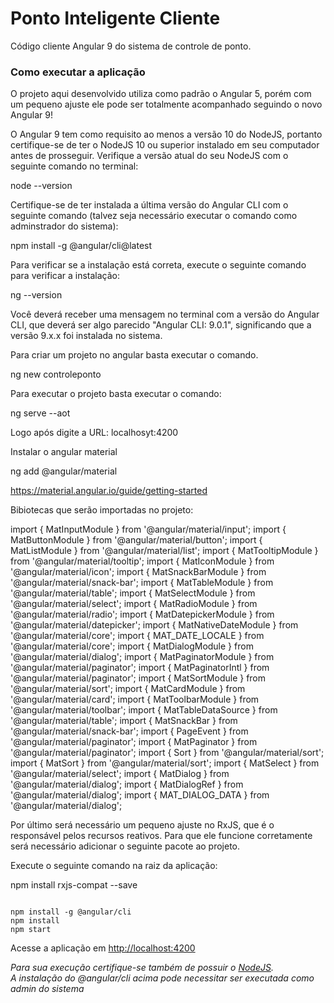 # Ponto Inteligente Cliente
Código cliente Angular 9 do sistema de controle de ponto.
### Como executar a aplicação

O projeto aqui desenvolvido utiliza como padrão o Angular 5, porém com um pequeno ajuste ele pode ser totalmente acompanhado seguindo o novo Angular 9!

O Angular 9 tem como requisito ao menos a versão 10 do NodeJS, portanto certifique-se de ter o NodeJS 10 ou superior instalado em seu computador antes de prosseguir. Verifique a versão atual do seu NodeJS com o seguinte comando no terminal:

node --version 

Certifique-se de ter instalada a última versão do Angular CLI com o seguinte comando (talvez seja necessário executar o comando como adminstrador do sistema):

npm install -g @angular/cli@latest 

Para verificar se a instalação está correta, execute o seguinte comando para verificar a instalação:

ng --version 

Você deverá receber uma mensagem no terminal com a versão do Angular CLI, que deverá ser algo parecido "Angular CLI: 9.0.1", significando que a versão 9.x.x foi instalada no sistema.

Para criar um projeto no angular basta executar o comando.

ng new controleponto

Para executar o projeto basta executar o comando:

ng serve --aot

Logo após digite a URL: localhosyt:4200

Instalar o angular material

ng add @angular/material

https://material.angular.io/guide/getting-started  

Bibiotecas que serão importadas no projeto:

import { MatInputModule } from '@angular/material/input';
import { MatButtonModule } from '@angular/material/button';
import { MatListModule } from '@angular/material/list';
import { MatTooltipModule } from '@angular/material/tooltip';
import { MatIconModule } from '@angular/material/icon';
import { MatSnackBarModule } from '@angular/material/snack-bar';
import { MatTableModule } from '@angular/material/table';
import { MatSelectModule } from '@angular/material/select';
import { MatRadioModule } from '@angular/material/radio';
import { MatDatepickerModule } from '@angular/material/datepicker';
import { MatNativeDateModule } from '@angular/material/core';
import { MAT_DATE_LOCALE } from '@angular/material/core';
import { MatDialogModule } from '@angular/material/dialog';
import { MatPaginatorModule } from '@angular/material/paginator';
import { MatPaginatorIntl } from '@angular/material/paginator';
import { MatSortModule } from '@angular/material/sort';
import { MatCardModule } from '@angular/material/card';
import { MatToolbarModule } from '@angular/material/toolbar';
import { MatTableDataSource } from '@angular/material/table';
import { MatSnackBar } from '@angular/material/snack-bar';
import { PageEvent } from '@angular/material/paginator';
import { MatPaginator } from '@angular/material/paginator';
import { Sort } from '@angular/material/sort';
import { MatSort } from '@angular/material/sort';
import { MatSelect } from '@angular/material/select';
import { MatDialog } from '@angular/material/dialog';
import { MatDialogRef } from '@angular/material/dialog';
import { MAT_DIALOG_DATA } from '@angular/material/dialog';





Por último será necessário um pequeno ajuste no RxJS, que é o responsável pelos recursos reativos. Para que ele funcione corretamente será necessário adicionar o seguinte pacote ao projeto.

Execute o seguinte comando na raiz da aplicação:

npm install rxjs-compat --save 





```

npm install -g @angular/cli
npm install
npm start
```
Acesse a aplicação em [http://localhost:4200](http://localhost:4200)  

*Para sua execução certifique-se também de possuir o [NodeJS](http://nodejs.org).*  
*A instalação do @angular/cli acima pode necessitar ser executada como admin do sistema*  
